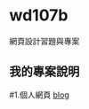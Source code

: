 # wd107b
網頁設計習題與專案
## 我的專案說明
#1.個人網頁
[blog](https://github.com/fairy042026/wd107b/blob/master/Description.md)
